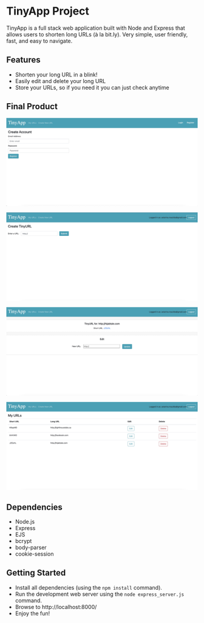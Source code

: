 # TinyApp Project

TinyApp is a full stack web application built with Node and Express that allows users to shorten long URLs (à la bit.ly).
Very simple, user friendly, fast, and easy to navigate.

## Features
- Shorten your long URL in a blink!
- Easily edit and delete your long URL
- Store your URLs, so if you need it you can just check anytime


## Final Product

!["Registration page"](https://github.com/astarinamaulida/tinyapp/blob/master/docs/create-account.png)

!["Creating new TinyURL"](https://github.com/astarinamaulida/tinyapp/blob/master/docs/create-new-TinyURL.png)

!["TinyURL link and update"](https://github.com/astarinamaulida/tinyapp/blob/master/docs/TinyURL-link.png)

!["Lists of created TinyURLs"](https://github.com/astarinamaulida/tinyapp/blob/master/docs/my-URLs.png)

## Dependencies

- Node.js
- Express
- EJS
- bcrypt
- body-parser
- cookie-session

## Getting Started

- Install all dependencies (using the `npm install` command).
- Run the development web server using the `node express_server.js` command.
- Browse to http://localhost:8000/
- Enjoy the fun!